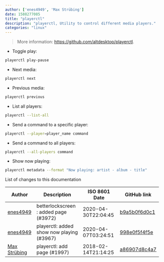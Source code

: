 ```yaml
---
author: ['enes4949', 'Max Strübing']
date: 1588277085
title: "playerctl"
description: "playerctl, Utility to control different media players."
categories: "linux"
---
```

> More information: <https://github.com/altdesktop/playerctl>.

- Toggle play:

```bash
playerctl play-pause
```

- Next media:

```bash
playerctl next
```

- Previous media:

```bash
playerctl previous
```

- List all players:

```bash
playerctl --list-all
```

- Send a command to a specific player:

```bash
playerctl --player=player_name command
```

- Send a command to all players:

```bash
playerctl --all-players command
```

- Show now playing:

```bash
playerctl metadata --format "Now playing: artist - album - title"
```
List of changes to this documentation


Author | Description | ISO 8601 Date | GitHub link
------|-----|-----|-----
[enes4949](mailto:63241739+enes4949@users.noreply.github.com) | betterlockscreen : added page (#3972) | 2020-04-30T22:04:45 | [b9a5b0f6d0c1](https://github.com/tldr-pages/tldr/commit/b9a5b0f6d0c1588d98d9d41d639f1cb2bfd721c0)
[enes4949](mailto:63241739+enes4949@users.noreply.github.com) | playerctl: added show now playing (#3967) | 2020-04-07T03:24:51 | [998e0f5f4f5e](https://github.com/tldr-pages/tldr/commit/998e0f5f4f5e605fee54779bb31f75f9ec72ab52)
[Max Strübing](mailto:mxstrbng@gmail.com) | playerctl: add page (#1997) | 2018-02-14T21:14:25 | [a86907d8c4a7](https://github.com/tldr-pages/tldr/commit/a86907d8c4a7e2a6e52f2beea03ac4b60dd20c70)


